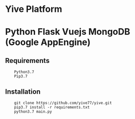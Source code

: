 # Yive Platform
# Python Flask Vuejs MongoDB (Google AppEngine)

## Requirements
```
    Python3.7
    Pip3.7
```

## Installation
```
    git clone https://github.com/yive77/yive.git
    pip3.7 install -r requirements.txt
    python3.7 main.py
```